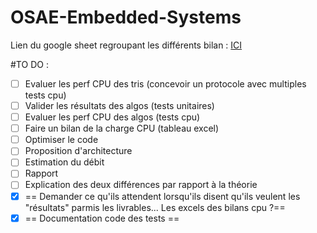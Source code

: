 # OSAE-Embedded-Systems

Lien du google sheet regroupant les différents bilan :
[ICI](https://docs.google.com/spreadsheets/d/11fl3j0zelHn65aaViv8vkDIVxnM8E7WRTuLo4zvRjCg/edit?usp=sharing)

#TO DO : 
- [ ] Evaluer les perf CPU des tris (concevoir un protocole avec multiples tests cpu)
- [ ] Valider les résultats des algos (tests unitaires)
- [ ] Evaluer les perf CPU des algos (tests cpu)
- [ ] Faire un bilan de la charge CPU (tableau excel)
- [ ] Optimiser le code
- [ ] Proposition d'architecture
- [ ] Estimation du débit
- [ ] Rapport
- [ ] Explication des deux différences par rapport à la théorie
- [x] == Demander ce qu'ils attendent lorsqu'ils disent qu'ils veulent les "résultats" parmis les livrables... Les excels des bilans cpu ?==
- [x] == Documentation code des tests ==
